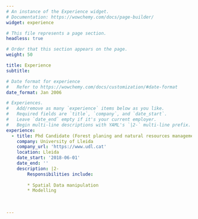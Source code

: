 ```yaml
---
# An instance of the Experience widget.
# Documentation: https://wowchemy.com/docs/page-builder/
widget: experience

# This file represents a page section.
headless: true

# Order that this section appears on the page.
weight: 50

title: Experience
subtitle:

# Date format for experience
#   Refer to https://wowchemy.com/docs/customization/#date-format
date_format: Jan 2006

# Experiences.
#   Add/remove as many `experience` items below as you like.
#   Required fields are `title`, `company`, and `date_start`.
#   Leave `date_end` empty if it's your current employer.
#   Begin multi-line descriptions with YAML's `|2-` multi-line prefix.
experience:
  - title: Phd Candidate (Forest planing and natural resources management program)
    company: University of Lleida
    company_url: 'https://www.udl.cat'
    location: Lleida
    date_start: '2018-06-01'
    date_end: ''
    description: |2-
        Responsibilities include:
        
        * Spatial Data manipulation
        * Modelling
        
        
 
---
```

